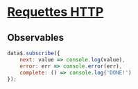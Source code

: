 # [Requettes HTTP](readme.md)

## Observables

```javascript
data$.subscribe({
    next: value => console.log(value),
    error: err => console.error(err),
    complete: () => console.log('DONE!')
});
```
